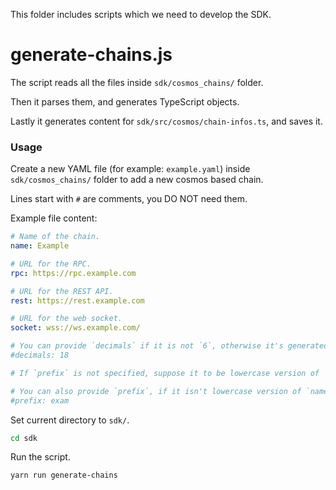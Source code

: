 This folder includes scripts which we need to develop the SDK.

# generate-chains.js
The script reads all the files inside `sdk/cosmos_chains/` folder.

Then it parses them, and generates TypeScript objects.

Lastly it generates content for `sdk/src/cosmos/chain-infos.ts`, and saves it.

### Usage
Create a new YAML file (for example: `example.yaml`) inside `sdk/cosmos_chains/` folder to add a new cosmos based chain.

Lines start with `#` are comments, you DO NOT need them.

Example file content:
```yaml
# Name of the chain.
name: Example

# URL for the RPC.
rpc: https://rpc.example.com

# URL for the REST API.
rest: https://rest.example.com

# URL for the web socket.
socket: wss://ws.example.com/

# You can provide `decimals` if it is not `6`, otherwise it's generated automatically.
#decimals: 18

# If `prefix` is not specified, suppose it to be lowercase version of `name`.

# You can also provide `prefix`, if it isn't lowercase version of `name`.
#prefix: exam
```

Set current directory to `sdk/`.
```sh
cd sdk
```
Run the script.
```sh
yarn run generate-chains
```